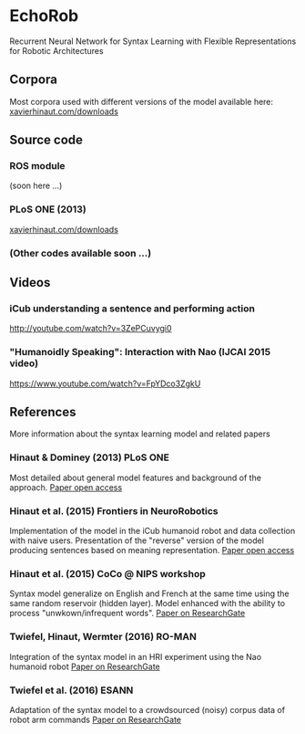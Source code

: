 # EchoRob
Recurrent Neural Network for Syntax Learning with Flexible Representations for Robotic Architectures

## Corpora
Most corpora used with different versions of the model available here:
[xavierhinaut.com/downloads](http://www.xavierhinaut.com/downloads)

## Source code
### ROS module
(soon here ...)

### PLoS ONE (2013)
[xavierhinaut.com/downloads](http://www.xavierhinaut.com/downloads)

### (Other codes available soon ...)

## Videos
### iCub understanding a sentence and performing action
http://youtube.com/watch?v=3ZePCuvygi0
### "Humanoidly Speaking": Interaction with Nao (IJCAI 2015 video)
https://www.youtube.com/watch?v=FpYDco3ZgkU

## References
More information about the syntax learning model and related papers
### Hinaut & Dominey (2013) PLoS ONE
Most detailed about general model features and background of the approach.
[Paper open access](http://journals.plos.org/plosone/article?id=10.1371/journal.pone.0052946)

### Hinaut et al. (2015) Frontiers in NeuroRobotics
Implementation of the model in the iCub humanoid robot and data collection with naive users. Presentation of the "reverse" version of the model producing sentences based on meaning representation.
[Paper open access](http://journal.frontiersin.org/article/10.3389/fnbot.2014.00016/full)

### Hinaut et al. (2015) CoCo @ NIPS workshop
Syntax model generalize on English and French at the same time using the same random reservoir (hidden layer).
Model enhanced with the ability to process "unwkown/infrequent words".
[Paper on ResearchGate](https://www.researchgate.net/publication/284691419_A_Recurrent_Neural_Network_for_Multiple_Language_Acquisition_Starting_with_English_and_French)

### Twiefel, Hinaut, Wermter (2016) RO-MAN
Integration of the syntax model in an HRI experiment using the Nao humanoid robot
[Paper on ResearchGate](https://www.researchgate.net/publication/303976819_Using_Natural_Language_Feedback_in_a_Neuro-inspired_Integrated_Multimodal_Robotic_Architecture)

### Twiefel et al. (2016) ESANN
Adaptation of the syntax model to a crowdsourced (noisy) corpus data of robot arm commands
[Paper on ResearchGate](https://www.researchgate.net/publication/303978525_Semantic_Role_Labelling_for_Robot_Instructions_using_Echo_State_Networks)
